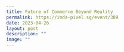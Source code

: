 ```yaml
---
title: Future of Commerce Beyond Reality
permalink: https://imda-pixel.sg/event/389
date: 2023-04-26
layout: post
description: ""
image: ""
---
```

